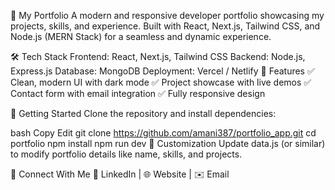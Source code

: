 🚀 My Portfolio
A modern and responsive developer portfolio showcasing my projects, skills, and experience. Built with React, Next.js, Tailwind CSS, and Node.js (MERN Stack) for a seamless and dynamic experience.

🛠️ Tech Stack
Frontend: React, Next.js, Tailwind CSS
Backend: Node.js, Express.js
Database: MongoDB
Deployment: Vercel / Netlify
📌 Features
✅ Clean, modern UI with dark mode
✅ Project showcase with live demos
✅ Contact form with email integration
✅ Fully responsive design

🚀 Getting Started
Clone the repository and install dependencies:

bash
Copy
Edit
git clone https://github.com/amani387/portfolio_app.git
cd portfolio
npm install
npm run dev
🎨 Customization
Update data.js (or similar) to modify portfolio details like name, skills, and projects.

📢 Connect With Me
🔗  LinkedIn | 🌐 Website | ✉️ Email

